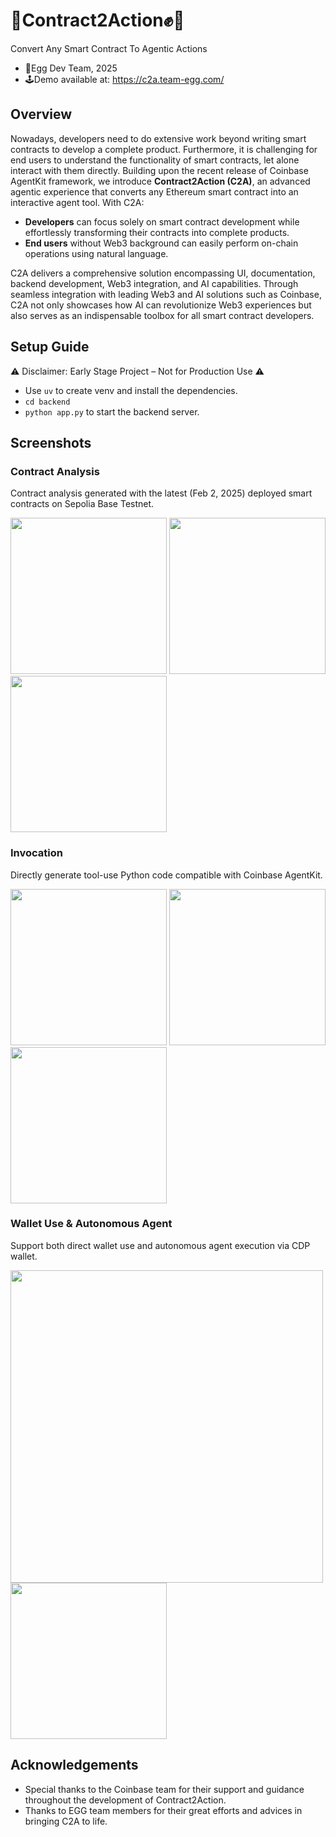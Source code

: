 # 📃Contract2Action✊🤖

Convert Any Smart Contract To Agentic Actions

- 🍳Egg Dev Team, 2025
- 🕹️Demo available at: https://c2a.team-egg.com/ 

## Overview

Nowadays, developers need to do extensive work beyond writing smart contracts to develop a complete product. Furthermore, it is challenging for end users to understand the functionality of smart contracts, let alone interact with them directly. Building upon the recent release of Coinbase AgentKit framework, we introduce **Contract2Action (C2A)**, an advanced agentic experience that converts any Ethereum smart contract into an interactive agent tool. With C2A:
- **Developers** can focus solely on smart contract development while effortlessly transforming their contracts into complete products. 
- **End users** without Web3 background can easily perform on-chain operations using natural language. 

C2A delivers a comprehensive solution encompassing UI, documentation, backend development, Web3 integration, and AI capabilities. Through seamless integration with leading Web3 and AI solutions such as Coinbase, C2A not only showcases how AI can revolutionize Web3 experiences but also serves as an indispensable toolbox for all smart contract developers.

## Setup Guide

⚠️ Disclaimer: Early Stage Project – Not for Production Use ⚠️

- Use `uv` to create venv and install the dependencies.
- `cd backend`
- `python app.py` to start the backend server.

## Screenshots

### Contract Analysis

Contract analysis generated with the latest (Feb 2, 2025) deployed smart contracts on Sepolia Base Testnet. 

<img src="https://github.com/user-attachments/assets/7595791d-8a5c-4f44-8b74-fb84ae71fbd1" width="250">
<img src="https://github.com/user-attachments/assets/dcfd7638-9634-4f0e-845b-78f2b281e261" width="250">
<img src="https://github.com/user-attachments/assets/6dd6d56a-1b61-42bd-bd1e-7efd78d415af" width="250">

### Invocation

Directly generate tool-use Python code compatible with Coinbase AgentKit.

<img src="https://github.com/user-attachments/assets/82a602f0-9456-45b2-9ecb-2aa266432ef0" width="250">
<img src="https://github.com/user-attachments/assets/7628f648-1f5b-4546-bc10-9ecceafd6f21" width="250">
<img src="https://github.com/user-attachments/assets/900a415f-2e77-45f8-9ea9-ab563f412983" width="250">

### Wallet Use & Autonomous Agent

Support both direct wallet use and autonomous agent execution via CDP wallet.

<img src="https://github.com/user-attachments/assets/d190945a-a7a3-434f-a46d-be4d96bd5d4b" width="500">
<img src="https://github.com/user-attachments/assets/95a3d068-dd09-4dfb-8c61-96e3928cd6ef" width="250">


## Acknowledgements

- Special thanks to the Coinbase team for their support and guidance throughout the development of Contract2Action.
- Thanks to EGG team members for their great efforts and advices in bringing C2A to life.
